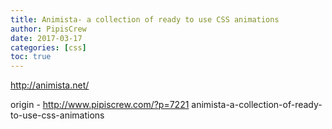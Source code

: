 ```yaml
---
title: Animista- a collection of ready to use CSS animations
author: PipisCrew
date: 2017-03-17
categories: [css]
toc: true
---
```


http://animista.net/

origin - http://www.pipiscrew.com/?p=7221 animista-a-collection-of-ready-to-use-css-animations